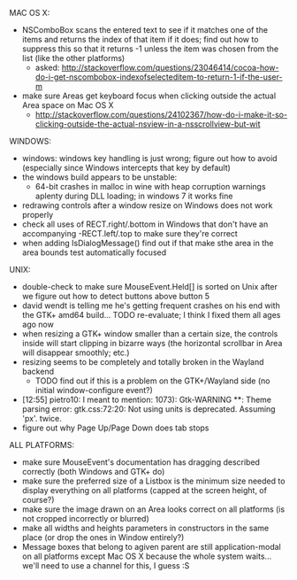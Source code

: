 MAC OS X:
- NSComboBox scans the entered text to see if it matches one of the items and returns the index of that item if it does; find out how to suppress this so that it returns -1 unless the item was chosen from the list (like the other platforms)
	- asked: http://stackoverflow.com/questions/23046414/cocoa-how-do-i-get-nscombobox-indexofselecteditem-to-return-1-if-the-user-m
- make sure Areas get keyboard focus when clicking outside the actual Area space on Mac OS X
	- http://stackoverflow.com/questions/24102367/how-do-i-make-it-so-clicking-outside-the-actual-nsview-in-a-nsscrollview-but-wit

WINDOWS:
- windows: windows key handling is just wrong; figure out how to avoid (especially since Windows intercepts that key by default)
- the windows build appears to be unstable:
	- 64-bit crashes in malloc in wine with heap corruption warnings aplenty during DLL loading; in windows 7 it works fine
- redrawing controls after a window resize on Windows does not work properly
- check all uses of RECT.right/.bottom in Windows that don't have an accompanying -RECT.left/.top to make sure they're correct
- when adding IsDialogMessage() find out if that make sthe area in the area bounds test automatically focused

UNIX:
- double-check to make sure MouseEvent.Held[] is sorted on Unix after we figure out how to detect buttons above button 5
- david wendt is telling me he's getting frequent crashes on his end with the GTK+ amd64 build...
	TODO re-evaluate; I think I fixed them all ages ago now
- when resizing a GTK+ window smaller than a certain size, the controls inside will start clipping in bizarre ways (the horizontal scrollbar in Area will disappear smoothly; etc.)
- resizing seems to be completely and totally broken in the Wayland backend
	- TODO find out if this is a problem on the GTK+/Wayland side (no initial window-configure event?)
- [12:55] <myklgo> pietro10: I meant to mention: 1073): Gtk-WARNING **: Theme parsing error: gtk.css:72:20: Not using units is deprecated. Assuming 'px'.    twice.
- figure out why Page Up/Page Down does tab stops

ALL PLATFORMS:
- make sure MouseEvent's documentation has dragging described correctly (both Windows and GTK+ do)
- make sure the preferred size of a Listbox is the minimum size needed to display everything on all platforms (capped at the screen height, of course?)
- make sure the image drawn on an Area looks correct on all platforms (is not cropped incorrectly or blurred)
- make all widths and heights parameters in constructors in the same place (or drop the ones in Window entirely?)
- Message boxes that belong to agiven parent are still application-modal on all platforms except Mac OS X because the whole system waits... we'll need to use a channel for this, I guess :S
